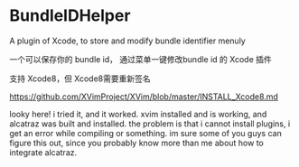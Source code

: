 # BundleIDHelper
A plugin of Xcode, to store and modify bundle identifier menuly

一个可以保存你的 bundle id， 通过菜单一键修改bundle id 的 Xcode 插件

支持 Xcode8，但 Xcode8需要重新签名

https://github.com/XVimProject/XVim/blob/master/INSTALL_Xcode8.md

looky here! i tried it, and it worked. xvim installed and is working, and alcatraz was built and installed. the problem is that i cannot install plugins, i get an error while compiling or something.
im sure some of you guys can figure this out, since you probably know more than me about how to integrate alcatraz.
